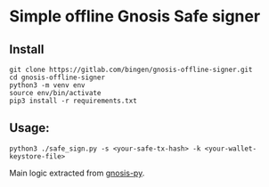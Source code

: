 # Simple offline Gnosis Safe signer

## Install

```
git clone https://gitlab.com/bingen/gnosis-offline-signer.git
cd gnosis-offline-signer
python3 -m venv env
source env/bin/activate
pip3 install -r requirements.txt
```

## Usage:

```
python3 ./safe_sign.py -s <your-safe-tx-hash> -k <your-wallet-keystore-file>
```

Main logic extracted from [gnosis-py](https://github.com/gnosis/gnosis-py).
